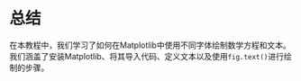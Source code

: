 # 总结

在本教程中，我们学习了如何在Matplotlib中使用不同字体绘制数学方程和文本。我们涵盖了安装Matplotlib、将其导入代码、定义文本以及使用`fig.text()`进行绘制的步骤。

